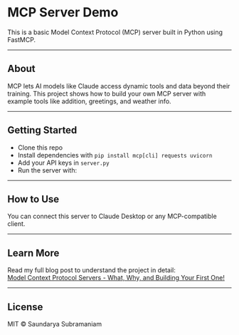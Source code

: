 # MCP Server Demo

This is a basic Model Context Protocol (MCP) server built in Python using FastMCP.

---

## About

MCP lets AI models like Claude access dynamic tools and data beyond their training. This project shows how to build your own MCP server with example tools like addition, greetings, and weather info.

---

## Getting Started

- Clone this repo  
- Install dependencies with `pip install mcp[cli] requests uvicorn`  
- Add your API keys in `server.py` 
- Run the server with:  


---

## How to Use

You can connect this server to Claude Desktop or any MCP-compatible client.

---

## Learn More

Read my full blog post to understand the project in detail:  
[Model Context Protocol Servers - What, Why, and Building Your First One!](https://medium.com/@saundaryasubramaniam/model-context-protocol-servers-what-why-and-building-your-first-one-7ccb015c8d4f)

---

## License

MIT © Saundarya Subramaniam

